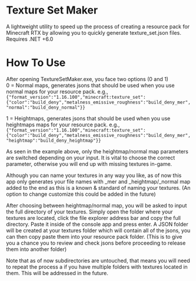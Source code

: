# Texture Set Maker
A lightweight utility to speed up the process of creating a resource pack for Minecraft RTX by allowing you to quickly generate texture_set.json files.
Requires .NET +6.0

# How To Use
After opening TextureSetMaker.exe, you face two options (0 and 1)  
0 = Normal maps, generates jsons that should be used when you use normal maps for your resource pack. e.g.,  
```{"format_version":"1.16.100","minecraft:texture_set":{"color":"build_deny","metalness_emissive_roughness":"build_deny_mer","normal":"build_deny_normal"}}```

1 = Heightmaps, generates jsons that should be used when you use heightmaps maps for your resource pack. e.g.,  
```{"format_version":"1.16.100","minecraft:texture_set":{"color":"build_deny","metalness_emissive_roughness":"build_deny_mer","heightmap":"build_deny_heightmap"}}```

As seen in the example above, only the heightmap/normal map parameters are switched depending on your input.
It is vital to choose the correct parameter, otherwise you will end up with missing textures in-game.

Although you can name your textures in any way you like, as of now this app only generates your file names with _mer and _heightmap/_normal map added to the end as this is a known & standard of naming your textures. (An option to change customize this could be added in the future)

After choosing between heightmap/normal map, you will be asked to input the full directory of your textures.
Simply open the folder where your textures are located, click the file explorer address bar and copy the full directory.
Paste it inside of the console app and press enter. A JSON folder will be created at your textures folder which will contain all of the jsons, you can then copy paste them into your resource pack folder. (This is to give you a chance you to review and check jsons before proceeding to release them into another folder)

Note that as of now subdirectories are untouched, that means you will need to repeat the process a if you have multiple folders with textures located in them.
This will be addressed in the future.
